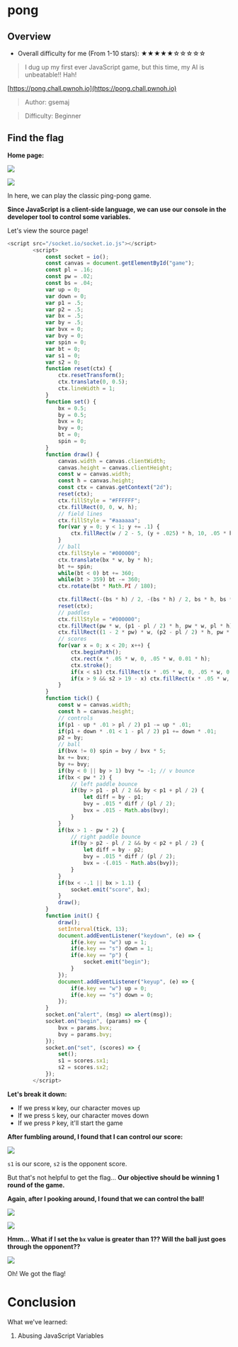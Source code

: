 # pong

## Overview

- Overall difficulty for me (From 1-10 stars): ★★★★★☆☆☆☆☆

> I dug up my first ever JavaScript game, but this time, my AI is unbeatable!! Hah!

[https://pong.chall.pwnoh.io](https://pong.chall.pwnoh.io)

> Author: gsemaj

> Difficulty: Beginner

## Find the flag

**Home page:**

![](https://github.com/siunam321/CTF-Writeups/blob/main/BuckeyeCTF-2022/images/Pasted%20image%2020221104225452.png)

![](https://github.com/siunam321/CTF-Writeups/blob/main/BuckeyeCTF-2022/images/Pasted%20image%2020221104225519.png)

In here, we can play the classic ping-pong game.

**Since JavaScript is a client-side language, we can use our console in the developer tool to control some variables.**

Let's view the source page!

```js
<script src="/socket.io/socket.io.js"></script>
        <script>
            const socket = io();
            const canvas = document.getElementById("game");
            const pl = .16;
            const pw = .02;
            const bs = .04;
            var up = 0;
            var down = 0;
            var p1 = .5;
            var p2 = .5;
            var bx = .5;
            var by = .5;
            var bvx = 0;
            var bvy = 0;
            var spin = 0;
            var bt = 0;
            var s1 = 0;
            var s2 = 0;
            function reset(ctx) {
                ctx.resetTransform();
                ctx.translate(0, 0.5);
                ctx.lineWidth = 1;
            }
            function set() {
                bx = 0.5;
                by = 0.5;
                bvx = 0;
                bvy = 0;
                bt = 0;
                spin = 0;
            }
            function draw() {
                canvas.width = canvas.clientWidth;
                canvas.height = canvas.clientHeight;
                const w = canvas.width;
                const h = canvas.height;
                const ctx = canvas.getContext("2d");
                reset(ctx);
                ctx.fillStyle = "#FFFFFF";
                ctx.fillRect(0, 0, w, h);
                // field lines
                ctx.fillStyle = "#aaaaaa";
                for(var y = 0; y < 1; y += .1) {
                    ctx.fillRect(w / 2 - 5, (y + .025) * h, 10, .05 * h);
                }
                // ball
                ctx.fillStyle = "#000000";
                ctx.translate(bx * w, by * h);
                bt += spin;
                while(bt < 0) bt += 360;
                while(bt > 359) bt -= 360;
                ctx.rotate(bt * Math.PI / 180);
                
                ctx.fillRect(-(bs * h) / 2, -(bs * h) / 2, bs * h, bs * h);
                reset(ctx);
                // paddles
                ctx.fillStyle = "#000000";
                ctx.fillRect(pw * w, (p1 - pl / 2) * h, pw * w, pl * h);
                ctx.fillRect((1 - 2 * pw) * w, (p2 - pl / 2) * h, pw * w, pl * h);
                // scores
                for(var x = 0; x < 20; x++) {
                    ctx.beginPath();
                    ctx.rect(x * .05 * w, 0, .05 * w, 0.01 * h);
                    ctx.stroke();
                    if(x < s1) ctx.fillRect(x * .05 * w, 0, .05 * w, 0.01 * h);
                    if(x > 9 && s2 > 19 - x) ctx.fillRect(x * .05 * w, 0, .05 * w, 0.01 * h);
                }
            }
            function tick() {
                const w = canvas.width;
                const h = canvas.height;
                // controls
                if(p1 - up * .01 > pl / 2) p1 -= up * .01;
                if(p1 + down * .01 < 1 - pl / 2) p1 += down * .01;
                p2 = by;
                // ball
                if(bvx != 0) spin = bvy / bvx * 5;
                bx += bvx;
                by += bvy;
                if(by < 0 || by > 1) bvy *= -1; // v bounce
                if(bx < pw * 2) {
                    // left paddle bounce
                    if(by > p1 - pl / 2 && by < p1 + pl / 2) {
                        let diff = by - p1;
                        bvy = .015 * diff / (pl / 2);
                        bvx = .015 - Math.abs(bvy);
                    }
                }
                if(bx > 1 - pw * 2) {
                    // right paddle bounce
                    if(by > p2 - pl / 2 && by < p2 + pl / 2) {
                        let diff = by - p2;
                        bvy = .015 * diff / (pl / 2);
                        bvx = -(.015 - Math.abs(bvy));
                    }   
                }
                if(bx < -.1 || bx > 1.1) {
                    socket.emit("score", bx);
                }
                draw();
            }
            function init() {
                draw();
                setInterval(tick, 13);
                document.addEventListener("keydown", (e) => {
                    if(e.key == "w") up = 1;
                    if(e.key == "s") down = 1;
                    if(e.key == "p") {
                        socket.emit("begin");
                    }
                });
                document.addEventListener("keyup", (e) => {
                    if(e.key == "w") up = 0;
                    if(e.key == "s") down = 0;
                });
            }
            socket.on("alert", (msg) => alert(msg));
            socket.on("begin", (params) => {
                bvx = params.bvx;
                bvy = params.bvy;
            });
            socket.on("set", (scores) => {
                set();
                s1 = scores.sx1;
                s2 = scores.sx2;
            });
        </script>
```

**Let's break it down:**
- If we press `W` key, our character moves up
- If we press `S` key, our character moves down
- If we press `P` key, it'll start the game

**After fumbling around, I found that I can control our score:**

![](https://github.com/siunam321/CTF-Writeups/blob/main/BuckeyeCTF-2022/images/Pasted%20image%2020221104225914.png)

`s1` is our score, `s2` is the opponent score.

But that's not helpful to get the flag... **Our objective should be winning 1 round of the game.**

**Again, after I pooking around, I found that we can control the ball!**

![](https://github.com/siunam321/CTF-Writeups/blob/main/BuckeyeCTF-2022/images/Pasted%20image%2020221104230121.png)

![](https://github.com/siunam321/CTF-Writeups/blob/main/BuckeyeCTF-2022/images/Pasted%20image%2020221104230138.png)

**Hmm... What if I set the `bx` value is greater than 1?? Will the ball just goes through the opponent??**

![](https://github.com/siunam321/CTF-Writeups/blob/main/BuckeyeCTF-2022/images/Pasted%20image%2020221104230246.png)

Oh! We got the flag!

# Conclusion

What we've learned:

1. Abusing JavaScript Variables
